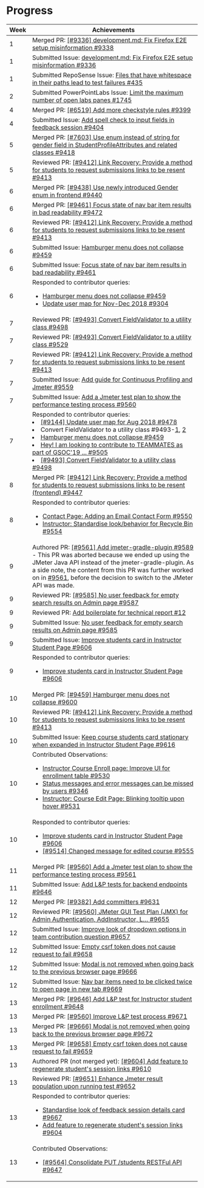 # Progress

Week | Achievements
---- | ------------
1 | Merged PR: [[#9336] development.md: Fix Firefox E2E setup misinformation #9338](https://github.com/TEAMMATES/teammates/pull/9338)
1 | Submitted Issue: [development.md: Fix Firefox E2E setup misinformation #9336](https://github.com/TEAMMATES/teammates/issues/9336)
1 | Submitted RepoSense Issue: [Files that have whitespace in their paths lead to test failures #435](https://github.com/reposense/RepoSense/issues/435)
2 | Submitted PowerPointLabs Issue: [Limit the maximum number of open labs panes #1745](https://github.com/PowerPointLabs/PowerPointLabs/issues/1745)
4 | Merged PR: [[#6519] Add more checkstyle rules #9399](https://github.com/TEAMMATES/teammates/pull/9399)
4 | Submitted Issue: [Add spell check to input fields in feedback session #9404](https://github.com/TEAMMATES/teammates/issues/9404)
5 | Merged PR: [[#7603] Use enum instead of string for gender field in StudentProfileAttributes and related classes #9418](https://github.com/TEAMMATES/teammates/pull/9418)
5 | Reviewed PR: [[#9412] Link Recovery: Provide a method for students to request submissions links to be resent #9413](https://github.com/TEAMMATES/teammates/pull/9413#discussion_r257462444)
6 | Merged PR: [[#9438] Use newly introduced Gender enum in frontend #9440](https://github.com/TEAMMATES/teammates/pull/9440)
6 | Merged PR: [[#9461] Focus state of nav bar item results in bad readability #9472](https://github.com/TEAMMATES/teammates/pull/9472)
6 | Reviewed PR: [[#9412] Link Recovery: Provide a method for students to request submissions links to be resent #9413](https://github.com/TEAMMATES/teammates/pull/9413#pullrequestreview-206412925)
6 | Submitted Issue: [Hamburger menu does not collapse #9459](https://github.com/TEAMMATES/teammates/issues/9459)
6 | Submitted Issue: [Focus state of nav bar item results in bad readability #9461](https://github.com/TEAMMATES/teammates/issues/9461)
6 | Responded to contributor queries: <ul><li>[Hamburger menu does not collapse #9459](https://github.com/TEAMMATES/teammates/issues/9459#issuecomment-466266743)</li><li>[Update user map for Nov-Dec 2018 #9304](https://github.com/TEAMMATES/teammates/issues/9304#issuecomment-466442326)</li></ul>
7 | Reviewed PR: [[#9493] Convert FieldValidator to a utility class #9498](https://github.com/TEAMMATES/teammates/pull/9498#pullrequestreview-207324779)
7 | Reviewed PR: [[#9493] Convert FieldValidator to a utility class #9529](https://github.com/TEAMMATES/teammates/pull/9529#pullrequestreview-209859332)
7 | Reviewed PR: [[#9412] Link Recovery: Provide a method for students to request submissions links to be resent #9413](https://github.com/TEAMMATES/teammates/pull/9413#pullrequestreview-211908056)
7 | Submitted Issue: [Add guide for Continuous Profiling and Jmeter #9559](https://github.com/TEAMMATES/teammates/issues/9559)
7 | Submitted Issue: [Add a Jmeter test plan to show the performance testing process #9560](https://github.com/TEAMMATES/teammates/issues/9560)
7 | Responded to contributor queries: <ui><li>[[#9144] Update user map for Aug 2018 #9478](https://github.com/TEAMMATES/teammates/pull/9478#issuecomment-466815131)</li><li> Convert FieldValidator to a utility class #9493-[1](https://github.com/TEAMMATES/teammates/issues/9493#issuecomment-466942694), [2](https://github.com/TEAMMATES/teammates/issues/9493#issuecomment-466946320)</li><li> [Hamburger menu does not collapse #9459](https://github.com/TEAMMATES/teammates/issues/9459#issuecomment-467049535)</li><li> [Hey! I am looking to contribute to TEAMMATES as part of GSOC'19 ... #9505](https://github.com/TEAMMATES/teammates/issues/9505#issuecomment-467122529)</li><li> [[#9493] Convert FieldValidator to a utility class #9498](https://github.com/TEAMMATES/teammates/pull/9498#issuecomment-467721603)</li></ul>
8 | Merged PR: [[#9412] Link Recovery: Provide a method for students to request submissions links to be resent (frontend) #9447](https://github.com/TEAMMATES/teammates/pull/9447)
8 | Responded to contributor queries: <ul><li> [Contact Page: Adding an Email Contact Form #9550](https://github.com/TEAMMATES/teammates/issues/9550#issuecomment-470343835)</li><li> [Instructor: Standardise look/behavior for Recycle Bin #9554](https://github.com/TEAMMATES/teammates/issues/9554#issuecomment-471396177)</li></ul>
9 | Authored PR: [[#9561] Add jmeter-gradle-plugin #9589](https://github.com/TEAMMATES/teammates/pull/9589) - This PR was aborted because we ended up using the JMeter Java API instead of the jmeter-gradle-plugin. As a side note, the content from this PR was further worked on in [#9561](https://github.com/TEAMMATES/teammates/pull/9561/commits/e890f73b1fbcaea0440849a2e2a89f01b810fe1a), before the decision to switch to the JMeter API was made.
9 | Reviewed PR: [[#9585] No user feedback for empty search results on Admin page #9587](https://github.com/TEAMMATES/teammates/pull/9587#pullrequestreview-216471742)
9 | Reviewed PR: [Add boilerplate for technical report #12](https://github.com/TEAMMATES/teammates-ops/pull/12#pullrequestreview-218048264)
9 | Submitted Issue: [No user feedback for empty search results on Admin page #9585](https://github.com/TEAMMATES/teammates/issues/9585)
9 | Submitted Issue: [Improve students card in Instructor Student Page #9606](https://github.com/TEAMMATES/teammates/issues/9606)
9 | Responded to contributor queries: <ul><li>[Improve students card in Instructor Student Page #9606](https://github.com/TEAMMATES/teammates/issues/9606#issuecomment-475994292)</li></ul>
10 | Merged PR: [[#9459] Hamburger menu does not collapse #9600](https://github.com/TEAMMATES/teammates/pull/9600)
10 | Reviewed PR: [[#9412] Link Recovery: Provide a method for students to request submissions links to be resent #9413](https://github.com/TEAMMATES/teammates/pull/9413#pullrequestreview-218095298)
10 | Submitted Issue: [Keep course students card stationary when expanded in Instructor Student Page #9616](https://github.com/TEAMMATES/teammates/issues/9616)
10 | Contributed Observations: <ul><li>[Instructor Course Enroll page: Improve UI for enrollment table #9530](https://github.com/TEAMMATES/teammates/issues/9530#issuecomment-475937770)</li><li> [Status messages and error messages can be missed by users #9346](https://github.com/TEAMMATES/teammates/issues/9346#issuecomment-476247893)</li><li> [Instructor: Course Edit Page: Blinking tooltip upon hover #9531](https://github.com/TEAMMATES/teammates/issues/9531)</li></ul>
10 | Responded to contributor queries: <ul><li>[Improve students card in Instructor Student Page #9606](https://github.com/TEAMMATES/teammates/issues/9606#issuecomment-477886710)</li><li>[[#9514] Changed message for edited course #9555](https://github.com/TEAMMATES/teammates/pull/9555#issuecomment-476001317)</li></ul>
11 | Merged PR: [[#9560] Add a Jmeter test plan to show the performance testing process #9561](https://github.com/TEAMMATES/teammates/pull/9561)
11 | Submitted Issue: [Add L&P tests for backend endpoints #9646](https://github.com/TEAMMATES/teammates/issues/9646)
12 | Merged PR: [[#9382] Add committers #9631](https://github.com/TEAMMATES/teammates/pull/9631)
12 | Reviewed PR: [[#9560] JMeter GUI Test Plan (JMX) for Admin Authentication, AddInstructor, L… #9655](https://github.com/TEAMMATES/teammates/pull/9655#issuecomment-480713789)
12 | Submitted Issue: [Improve look of dropdown options in team contribution question #9657](https://github.com/TEAMMATES/teammates/issues/9657)
12 | Submitted Issue: [Empty csrf token does not cause request to fail #9658](https://github.com/TEAMMATES/teammates/issues/9658)
12 | Submitted Issue: [Modal is not removed when going back to the previous browser page #9666](https://github.com/TEAMMATES/teammates/issues/9666)
12 | Submitted Issue: [Nav bar items need to be clicked twice to open page in new tab #9669](https://github.com/TEAMMATES/teammates/issues/9669)
13 | Merged PR: [[#9646] Add L&P test for Instructor student enrollment #9648](https://github.com/TEAMMATES/teammates/pull/9648)
13 | Merged PR: [[#9560] Improve L&P test process #9671](https://github.com/TEAMMATES/teammates/pull/9671)
13 | Merged PR: [[#9666] Modal is not removed when going back to the previous browser page #9672](https://github.com/TEAMMATES/teammates/pull/9672)
13 | Merged PR: [[#9658] Empty csrf token does not cause request to fail #9659](https://github.com/TEAMMATES/teammates/pull/9659)
13 | Authored PR (not merged yet): [[#9604] Add feature to regenerate student's session links #9610](https://github.com/TEAMMATES/teammates/pull/9610)
13 | Reviewed PR: [[#9651] Enhance Jmeter result population upon running test #9652](https://github.com/TEAMMATES/teammates/pull/9652#pullrequestreview-228873531)
13 | Responded to contributor queries: <ul><li>[Standardise look of feedback session details card #9667](https://github.com/TEAMMATES/teammates/issues/9667#issuecomment-483513677)</li><li> [Add feature to regenerate student's session links #9604](https://github.com/TEAMMATES/teammates/issues/9604#issuecomment-485056561)</li></ul>
13 | Contributed Observations: <ul><li>[[#9564] Consolidate PUT /students RESTFul API #9647](https://github.com/TEAMMATES/teammates/pull/9647#issuecomment-485238385)</li></ul>
